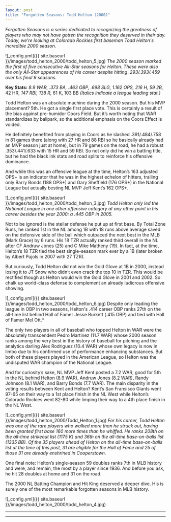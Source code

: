 ```yaml
---
layout: post
title: "Forgotten Seasons: Todd Helton (2000)"
---
```


_Forgotten Seasons is a series dedicated to recognizing the greatness of players who may not have gotten the recognition they deserved in their day. Today, we're looking at Colorado Rockies first baseman Todd Helton's incredible 2000 season._


![_config.yml]({{ site.baseurl }}/images/todd_helton_2000/todd_helton_5.jpg)
*The 2000 season marked the first of five consecutive All-Star seasons for Helton. These were also the only All-Star appearences of his career despite hitting .293/.393/.459 over his final 9 seasons.*

__Key Stats:__ _8.9 WAR, .373 BA, .463 OBP, .698 SLG, 1.162 OPS, 216 H, 59 2B,_ 42 HR, _147 RBI, 138 R,_ 61 K, 103 BB _(Italics indicate a league leading stat.)_

Todd Helton was an absolute machine during the 2000 season. But his MVP placement? 5th. He got a single first place vote. This is certainly a result of the bias against pre-humidor Coors Field. But it’s worth noting that WAR standardizes by ballpark, so the additional emphasis on the Coors Effect is voided.

He definitely benefited from playing in Coors as he slashed .391/.484/.758 in 81 games there (along with 27 HR and 88 RBI so he basically already had an MVP season just at home), but in 79 games on the road, he had a robust .353/.441/.633 with 15 HR and 59 RBI. So not only did he win a batting title, but he had the black ink stats and road splits to reinforce his offensive dominance.

And while this was an offensive league at the time, Helton’s 163 adjusted OPS+ is an indicator that he was in the highest echelon of hitters, trailing only Barry Bonds (188 OPS+) and Gary Sheffield (176 OPS+) in the National League but actually besting NL MVP Jeff Kent’s 162 OPS+. 

![_config.yml]({{ site.baseurl }}/images/todd_helton_2000/todd_helton_3.jpg)
*Todd Helton only led the National League in one other offensive category at any other point in his career besides the year 2000: a .445 OBP in 2005.*

Not to be ignored is the stellar defense he put up at first base. By Total Zone Runs, he ranked 1st in the NL among 1B with 18 runs above average saved on the defensive side of the ball which outpaced the next best in the MLB (Mark Grace) by 6 runs. His 18 TZR actually ranked third overall in the NL after CF Andruw Jones (25) and C Mike Matheny (19). In fact, at the time, Helton’s 18 TZR tied the best single-season mark ever by a 1B (later broken by Albert Pujols in 2007 with 27 TZR). 

But curiously, Todd Helton did not win the Gold Glove at 1B in 2000, instead losing it to JT Snow who didn’t even crack the top 10 in TZR. This would be rectified though as Helton would win the Gold Glove in 2001 and 2002. So chalk up world-class defense to complement an already ludicrous offensive showing.

![_config.yml]({{ site.baseurl }}/images/todd_helton_2000/todd_helton_6.jpg)
Despite only leading the league in OBP in two seasons, Helton's .414 career OBP ranks 27th on the all-time list behind Hall of Famer Jesse Burkett (.415 OBP) and tied with Hall of Famer Mel Ott.*

The only two players in all of baseball who topped Helton in WAR were the absolutely transcendent Pedro Martinez (11.7 WAR) whose 2000 season ranks among the very best in the history of baseball for pitching and the analytics darling Alex Rodriguez (10.4 WAR) whose own legacy is now in limbo due to his confirmed use of performance enhancing substances. But both of these players played in the American League, so Helton was the undisputed WAR champion of the National League.

And for curiosity’s sake, NL MVP Jeff Kent posted a 7.2 WAR, good for 5th in the NL behind Helton (8.9 WAR), Andruw Jones (8.2 WAR), Randy Johnson (8.1 WAR), and Barry Bonds (7.7 WAR). The main disparity in the voting results between Kent and Helton? Kent’s San Fransisco Giants went 97-65 on their way to a 1st place finish in the NL West while Helton’s Colorado Rockies went 82-80 while limping their way to a 4th place finish in the NL West.

![_config.yml]({{ site.baseurl }}/images/todd_helton_2000/Todd_Helton_1.jpg)
*For his career, Todd Helton was one of the rare players who walked more than he struck out, having been granted first base 160 more times than he whiffed. He ranks 208th on the all-time strikeout list (1175 K) and 36th on the all-time base-on-balls list (1335 BB). Of the 35 players ahead of Helton on the all-time base-on-balls list at the time of this post, 31 are eligible for the Hall of Fame and 25 of those 31 are already enshrined in Cooperstown.*

One final note: Helton’s single-season 59 doubles ranks 7th in MLB history and were, and remain, the most by a player since 1936. And before you ask, he hit 28 doubles at home and 31 on the road. 

The 2000 NL Batting Champion and Hit King deserved a deeper dive. His is surely one of the most remarkable forgotten seasons in MLB history.

![_config.yml]({{ site.baseurl }}/images/todd_helton_2000/todd_helton_4.jpg)

---
***
